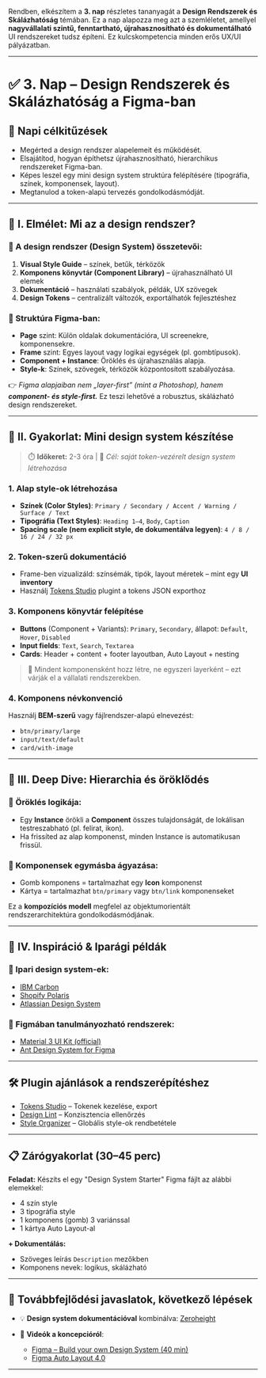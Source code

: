 Rendben, elkészítem a **3. nap** részletes tananyagát a **Design Rendszerek és Skálázhatóság** témában. Ez a nap alapozza meg azt a szemléletet, amellyel **nagyvállalati szintű, fenntartható, újrahasznosítható és dokumentálható** UI rendszereket tudsz építeni. Ez kulcskompetencia minden erős UX/UI pályázatban.

---

# ✅ **3. Nap – Design Rendszerek és Skálázhatóság a Figma-ban**

## 🎯 **Napi célkitűzések**

* Megérted a design rendszer alapelemeit és működését.
* Elsajátítod, hogyan építhetsz újrahasznosítható, hierarchikus rendszereket Figma-ban.
* Képes leszel egy mini design system struktúra felépítésére (tipográfia, színek, komponensek, layout).
* Megtanulod a token-alapú tervezés gondolkodásmódját.

---

## 🧠 **I. Elmélet: Mi az a design rendszer?**

### 🔹 A design rendszer (Design System) összetevői:

1. **Visual Style Guide** – színek, betűk, térközök
2. **Komponens könyvtár (Component Library)** – újrahasználható UI elemek
3. **Dokumentáció** – használati szabályok, példák, UX szövegek
4. **Design Tokens** – centralizált változók, exportálhatók fejlesztéshez

### 🔹 Struktúra Figma-ban:

* **Page** szint: Külön oldalak dokumentációra, UI screenekre, komponensekre.
* **Frame** szint: Egyes layout vagy logikai egységek (pl. gombtípusok).
* **Component + Instance**: Öröklés és újrahasználás alapja.
* **Style-k**: Színek, szövegek, térközök központosított szabályozása.

👉 *Figma alapjaiban nem „layer-first” (mint a Photoshop), hanem **component- és style-first.*** Ez teszi lehetővé a robusztus, skálázható design rendszereket.

---

## 🧪 **II. Gyakorlat: Mini design system készítése**

> ⏱️ **Időkeret:** 2-3 óra | 🎯 *Cél: saját token-vezérelt design system létrehozása*

### 1. **Alap style-ok létrehozása**

* **Színek (Color Styles)**: `Primary / Secondary / Accent / Warning / Surface / Text`
* **Tipográfia (Text Styles)**: `Heading 1–4`, `Body`, `Caption`
* **Spacing scale (nem explicit style, de dokumentálva legyen)**: `4 / 8 / 16 / 24 / 32 px`

### 2. **Token-szerű dokumentáció**

* Frame-ben vizualizáld: színsémák, tipók, layout méretek – mint egy **UI inventory**
* Használj [Tokens Studio](https://tokens.studio/) plugint a tokens JSON exporthoz

### 3. **Komponens könyvtár felépítése**

* **Buttons** (Component + Variants): `Primary`, `Secondary`, állapot: `Default`, `Hover`, `Disabled`
* **Input fields**: `Text`, `Search`, `Textarea`
* **Cards**: Header + content + footer layoutban, Auto Layout + nesting

> 🔄 Mindent komponensként hozz létre, ne egyszeri layerként – ezt várják el a vállalati rendszerekben.

### 4. **Komponens névkonvenció**

Használj **BEM-szerű** vagy fájlrendszer-alapú elnevezést:

* `btn/primary/large`
* `input/text/default`
* `card/with-image`

---

## 🧭 **III. Deep Dive: Hierarchia és öröklődés**

### 🔹 Öröklés logikája:

* Egy **Instance** örökli a **Component** összes tulajdonságát, de lokálisan testreszabható (pl. felirat, ikon).
* Ha frissíted az alap komponenst, minden Instance is automatikusan frissül.

### 🔹 Komponensek egymásba ágyazása:

* Gomb komponens = tartalmazhat egy **Icon** komponenst
* Kártya = tartalmazhat `btn/primary` vagy `btn/link` komponenseket

Ez a **kompozíciós modell** megfelel az objektumorientált rendszerarchitektúra gondolkodásmódjának.

---

## 🔎 **IV. Inspiráció & Iparági példák**

### 🔗 Ipari design system-ek:

* [IBM Carbon](https://carbondesignsystem.com/)
* [Shopify Polaris](https://polaris.shopify.com/)
* [Atlassian Design System](https://atlassian.design/)

### 🎨 Figmában tanulmányozható rendszerek:

* [Material 3 UI Kit (official)](https://www.figma.com/community/file/1035203688168086460/)
* [Ant Design System for Figma](https://www.figma.com/community/file/1139112031790219259)

---

## 🛠️ **Plugin ajánlások a rendszerépítéshez**

* [Tokens Studio](https://www.figma.com/community/plugin/843461159747178978) – Tokenek kezelése, export
* [Design Lint](https://www.figma.com/community/plugin/801175210412417057/Design-Lint) – Konzisztencia ellenőrzés
* [Style Organizer](https://www.figma.com/community/plugin/744930310933351365) – Globális style-ok rendbetétele

---

## 📋 **Zárógyakorlat (30–45 perc)**

**Feladat:** Készíts el egy "Design System Starter" Figma fájlt az alábbi elemekkel:

* 4 szín style
* 3 tipográfia style
* 1 komponens (gomb) 3 variánssal
* 1 kártya Auto Layout-al

**+ Dokumentálás:**

* Szöveges leírás `Description` mezőkben
* Komponens nevek: logikus, skálázható

---

## 🔮 **Továbbfejlődési javaslatok, következő lépések**

* 💡 **Design system dokumentációval** kombinálva: [Zeroheight](https://zeroheight.com/)
* 🎥 **Videók a koncepcióról**:

  * [Figma – Build your own Design System (40 min)](https://www.youtube.com/watch?v=GbKp7bPgt5Q)
  * [Figma Auto Layout 4.0](https://www.youtube.com/watch?v=Hr4C4a3zqCg)

---

